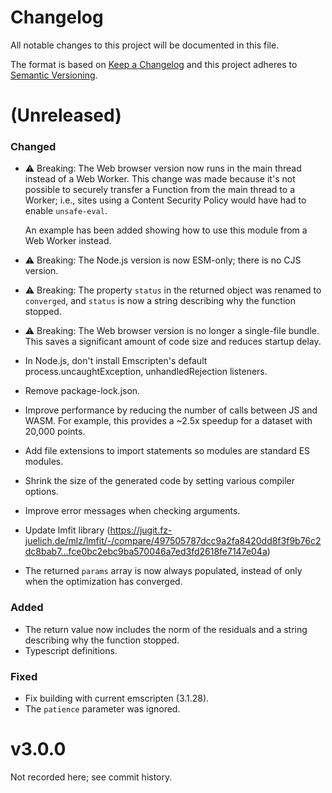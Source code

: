 # Changelog

All notable changes to this project will be documented in this file.

The format is based on [Keep a Changelog](http://keepachangelog.com/) and this
project adheres to [Semantic Versioning](http://semver.org/).

(Unreleased)
==================
### Changed
* ⚠️ Breaking: The Web browser version now runs in the main thread instead of a
  Web Worker. This change was made because it's not possible to securely
  transfer a Function from the main thread to a Worker; i.e., sites using a
  Content Security Policy would have had to enable `unsafe-eval`.

  An example has been added showing how to use this module from a Web Worker
  instead.
* ⚠️ Breaking: The Node.js version is now ESM-only; there is no CJS version.
* ⚠️ Breaking: The property `status` in the returned object was renamed to
  `converged`, and `status` is now a string describing why the function stopped.
* ⚠️ Breaking: The Web browser version is no longer a single-file bundle. This
  saves a significant amount of code size and reduces startup delay.
* In Node.js, don't install Emscripten's default process.uncaughtException,
  unhandledRejection listeners.
* Remove package-lock.json.
* Improve performance by reducing the number of calls between JS and WASM. For
  example, this provides a ~2.5x speedup for a dataset with 20,000 points.
* Add file extensions to import statements so modules are standard ES modules.
* Shrink the size of the generated code by setting various compiler options.
* Improve error messages when checking arguments.
* Update lmfit library (https://jugit.fz-juelich.de/mlz/lmfit/-/compare/497505787dcc9a2fa8420dd8f3f9b76c2dc8bab7...fce0bc2ebc9ba570046a7ed3fd2618fe7147e04a)
* The returned `params` array is now always populated, instead of only when the
  optimization has converged.
### Added
* The return value now includes the norm of the residuals and a string
  describing why the function stopped.
* Typescript definitions.
### Fixed
* Fix building with current emscripten (3.1.28).
* The `patience` parameter was ignored.

v3.0.0
==================
Not recorded here; see commit history.
